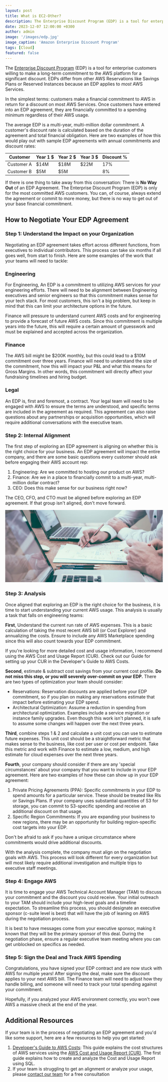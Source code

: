 ```yaml
---
layout: post
title: What is EC2-Other?
description: The Enterprise Discount Program (EDP) is a tool for enterprise customers willing to make a long-term commitment to the AWS platform for a significant discount. EDPs differ from other AWS Reservations like Savings Plans or Reserved Instances because an EDP applies to most AWS Services.
date: 2023-12-07 12:00:00 +0300
author: admin
image: '/images/edp.jpg'
image_caption: 'Amazon Enterprise Discount Program'
tags: [Cloud]
featured: false
---
```

The [Enterprise Discount Program](https://aws.amazon.com/pricing/enterprise/) (EDP) is a tool for enterprise customers willing to make a long-term commitment to the AWS platform for a significant discount. EDPs differ from other AWS Reservations like Savings Plans or Reserved Instances because an EDP applies to *most* AWS Services.

In the simplest terms: customers make a financial commitment to AWS in return for a discount on most AWS Services. Once customers have entered into an EDP agreement, they are financially committed to a spending minimum regardless of their AWS usage.

The average EDP is a multi-year, multi-million dollar commitment. A customer's discount rate is calculated based on the duration of the agreement and total financial obligation. Here are two examples of how this would play out with sample EDP agreements with annual commitments and discount rates:

| Customer | Year 1 $ | Year 2 $ | Year 3 $ | Discount % |
| --- | --- | --- | --- | --- |
| Customer A | $14M | $18M | $22M | 17% |
| Customer B | $5M | $5M |  | 8% |

If there is one thing to take away from this conversation: There is **No Way Out** of an EDP Agreement. The Enterprise Discount Program (EDP) is only for the most committed AWS customers. You can, of course, always extend the agreement or commit to more money, but there is no way to get out of your base financial commitment.

## **‍How to Negotiate Your EDP Agreement**

### **Step 1: Understand the Impact on your Organization**

Negotiating an EDP agreement takes effort across different functions, from executives to individual contributors. This process can take six months if all goes well, from start to finish. Here are some examples of the work that your teams will need to tackle:

### **Engineering**

For Engineering, An EDP is a commitment to utilizing AWS services for your engineering efforts. There will need to be alignment between Engineering executives and senior engineers so that this commitment makes sense for your tech stack. For most customers, this isn't a big problem, but keep in mind that this can limit your architecture options in the future.

Finance will pressure to understand current AWS costs and for engineering to provide a forecast of future AWS costs. Since this commitment is multiple years into the future, this will require a certain amount of guesswork and must be explained and accepted across the organization.

### **Finance**

The AWS bill might be $200K monthly, but this could lead to a $10M commitment over three years. Finance will need to understand the size of the commitment, how this will impact your P&L and what this means for Gross Margins. In other words, this commitment will directly affect your fundraising timelines and hiring budget.

### **Legal**

An EDP is, first and foremost, a contract. Your legal team will need to be engaged with AWS to ensure the terms are understood, and specific terms are included in the agreement as required. This agreement can also raise questions about any partnerships or acquisition opportunities, which will require additional conversations with the executive team.

### **‍Step 2: Internal Alignment**

The first step of exploring an EDP agreement is aligning on whether this is the right choice for your business. An EDP agreement will impact the entire company, and there are some basic questions every customer should ask before engaging their AWS account rep:

1. Engineering: Are we committed to hosting our product on AWS?
2. Finance: Are we in a place to financially commit to a multi-year, multi-million dollar contract?
3. CEO: Does this make sense for our business right now?

The CEO, CFO, and CTO must be aligned before exploring an EDP agreement. If that group isn't aligned, don't move forward.

![Amazon EDP](/images/edp.jpg)

### **‍Step 3: Analysis**

Once aligned that exploring an EDP is the right choice for the business, it is time to start understanding your current AWS usage. This analysis is usually a task that falls on engineering teams:

**First**, Understand the current run rate of AWS expenses. This is a basic calculation of taking the most recent AWS bill (or Cost Explorer) and annualizing the costs. Ensure to include any AWS Marketplace spending since this will also count towards your EDP commitment.

If you're looking for more detailed cost and usage information, I recommend using the AWS Cost and Usage Report (CUR). Check out our Guide for setting up your CUR in the Developer's Guide to AWS Costs.

**Second**, estimate & subtract cost savings from your current cost profile. **Do not miss this step, or you will severely over-commit on your EDP.** There are two types of optimization your team should consider:

- Reservations: Reservation discounts are applied before your EDP commitment, so if you plan on making any reservations estimate that impact before estimating your EDP spend.
- Architectural Optimization: Assume a reduction in spending from architectural optimization. Examples include a service migration or instance family upgrades. Even though this work isn't planned, it is safe to assume some changes will happen over the next three years.

**Third**, combine steps 1 & 2 and calculate a unit cost you can use to estimate future expenses. This unit cost should be a straightforward metric that makes sense to the business, like cost per user or cost per endpoint. Take this metric and work with Finance to estimate a low, medium, and high estimate for cloud expenses over the next three years.

**Fourth**, your company should consider if there are any 'special circumstances' about your company that you want to include in your EDP agreement. Here are two examples of how these can show up in your EDP agreement:

1. Private Pricing Agreements (PPA): Specific commitments in your EDP to spend amounts for a particular service. These should be treated like RIs or Savings Plans. If your company uses substantial quantities of S3 for storage, you can commit to S3-specific spending and receive an additional discount on that usage.
2. Specific Region Commitments: If you are expanding your business to new regions, there may be an opportunity for building region-specific cost targets into your EDP.

Don't be afraid to ask if you have a unique circumstance where commitments would drive additional discounts.

With the analysis complete, the company must align on the negotiation goals with AWS. This process will look different for every organization but will most likely require additional investigation and multiple trips to executive staff meetings.

### **‍Step 4: Engage AWS**

It is time to engage your AWS Technical Account Manager (TAM) to discuss your commitment and the discount you could receive. Your initial outreach to your TAM should include your high-level goals and a timeline expectation. To streamline this process, you should designate an executive sponsor (c-suite level is best) that will have the job of leaning on AWS during the negotiation process.

It is best to have messages come from your executive sponsor, making it known that they will be the primary sponsor of this deal. During the negotiation phase, ensure a regular executive team meeting where you can get unblocked on specifics as needed.

### **‍Step 5: Sign the Deal and Track AWS Spending**

Congratulations, you have signed your EDP contract and are now stuck with AWS for multiple years! After signing the deal, make sure the discount applies to your next AWS bill. The Finance team will need to adjust how they handle billing, and someone will need to track your total spending against your commitment.

Hopefully, if you analyzed your AWS environment correctly, you won't owe AWS a massive check at the end of the year.

## **‍Additional Resources**

If your team is in the process of negotiating an EDP agreement and you'd like some support, here are a few resources to help you get started:

1. [Developer's Guide to AWS Costs](https://eightlake.com/developer-guide-to-aws-costs): This guide explains the cost structures of AWS services using the [AWS Cost and Usage Report (CUR)](https://eightlake.com/cost-and-usage-report-setup). The first guide explains how to create and analyze the Cost and Usage Report using SQL.
2. If your team is struggling to get an alignment or analyze your usage, please [contact our team](mailto:brian@eightlake.com) for a free consultation